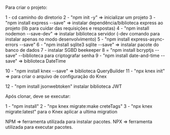 Para criar o projeto:

1 - cd caminho do diretorio
2 - "npm init -y" => inicializar um projeto
3 - "npm install express --save" => instalar dependência/biblioteca express ao projeto (lib para cuidar das requisições e respostas)
4 - "npm install nodemon --save-dev" => instalar biblioteca servidor (-dev comando para instalar apenas no modo desenvolvimento)
5 - "npm install express-async-errors --save"
6 - "npm install sqlite3 sqlite --save" => instalar pacote do banco de dados
7 - instalar SGBD beekeeper
8 = "npm install bcryptjs --save" --biblioteca para criptografar senha
9 - "npm install date-and-time --save" => biblioteca DateTime

10 - "npm install knex --save" => biblioteca QueryBuilder
11 - "npx knex init" => para criar o arquivo de configuração do Knex

12 - "npm install jsonwebtoken" instalar biblioteca JWT

Após clonar, deve se executar:

1 - "npm install"
2 - "npx knex migrate:make creteTags"
3 - "npx knex migrate:latest" para o Knex aplicar a ultima migration

NPM => ferramenta utilizada para instalar pacotes.
NPX => ferramenta utilizada para executar pacotes.
